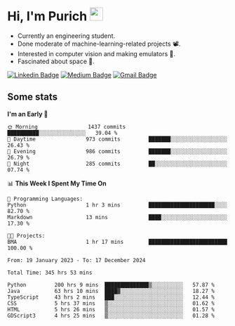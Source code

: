 <h1 align="left">Hi, I'm Purich
<img src="https://media.giphy.com/media/hvRJCLFzcasrR4ia7z/giphy.gif" width="30px"/></h1>

* Currently an engineering student.
* Done moderate of machine-learning-related projects :film_projector:.
* Interested in computer vision and making emulators :space_invader:.
* Fascinated about space :milky_way:.

[![Linkedin Badge](https://img.shields.io/badge/-Purich-blue?style=flat-square&logo=Linkedin&logoColor=white&link=https://www.linkedin.com/in/purich-siritip-16b3b3255/)](https://www.linkedin.com/in/purich-siritip-16b3b3255) [![Medium Badge](https://img.shields.io/badge/-@purich-gray?style=flat-square&labelColor=000000&logo=Medium&link=https://medium.com/@phuritsiritip)](https://medium.com/@phuritsiritip)
[![Gmail Badge](https://img.shields.io/badge/-mark.phurit@gmail.com-c14438?style=flat-square&logo=Gmail&logoColor=white&link=mailto:mark.phurit@gmail.com)](mailto:mark.phurit@gmail.com)

## Some stats

  
  <!--START_SECTION:waka-->
**I'm an Early 🐤** 

```text
🌞 Morning                1437 commits        ██████████░░░░░░░░░░░░░░░   39.04 % 
🌆 Daytime                973 commits         ███████░░░░░░░░░░░░░░░░░░   26.43 % 
🌃 Evening                986 commits         ███████░░░░░░░░░░░░░░░░░░   26.79 % 
🌙 Night                  285 commits         ██░░░░░░░░░░░░░░░░░░░░░░░   07.74 % 
```


📊 **This Week I Spent My Time On** 

```text
💬 Programming Languages: 
Python                   1 hr 3 mins         █████████████████████░░░░   82.70 % 
Markdown                 13 mins             ████░░░░░░░░░░░░░░░░░░░░░   17.30 % 

🐱‍💻 Projects: 
BMA                      1 hr 17 mins        █████████████████████████   100.00 % 
```


<!--END_SECTION:waka-->

  <!--START_SECTION:waka-simple-->

```text
From: 19 January 2023 - To: 17 December 2024

Total Time: 345 hrs 53 mins

Python         200 hrs 9 mins  ██████████████▒░░░░░░░░░░   57.87 %
Java           63 hrs 10 mins  ████▓░░░░░░░░░░░░░░░░░░░░   18.27 %
TypeScript     43 hrs 2 mins   ███░░░░░░░░░░░░░░░░░░░░░░   12.44 %
CSS            5 hrs 37 mins   ▒░░░░░░░░░░░░░░░░░░░░░░░░   01.62 %
HTML           5 hrs 26 mins   ▒░░░░░░░░░░░░░░░░░░░░░░░░   01.57 %
GDScript3      4 hrs 25 mins   ▒░░░░░░░░░░░░░░░░░░░░░░░░   01.28 %
```

<!--END_SECTION:waka-simple-->

  <!--![Anurag's GitHub stats](https://github-readme-stats.vercel.app/api?username=vikimark&show_icons=true&theme=gruvbox_light)-->
  
<!--
**vikimark/vikimark** is a ✨ _special_ ✨ repository because its `README.md` (this file) appears on your GitHub profile.

Here are some ideas to get you started:

- 🔭 I’m currently working on ...
- 🌱 I’m currently learning ...
- 👯 I’m looking to collaborate on ...
- 🤔 I’m looking for help with ...
- 💬 Ask me about ...
- 📫 How to reach me: ...
- 😄 Pronouns: ...
- ⚡ Fun fact: ...
-->
